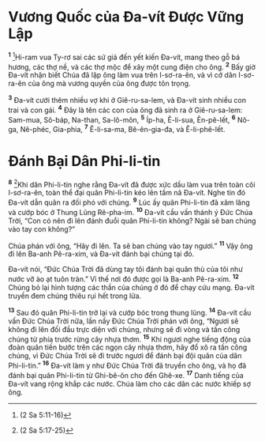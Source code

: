 # Vương Quốc của Ða-vít Ðược Vững Lập
<sup><b>1</b></sup> [^1@-74e24a0c-81a4-4078-bcab-b9bfc41fcd67]Hi-ram vua Ty-rơ sai các sứ giả đến yết kiến Ða-vít, mang theo gỗ bá hương, các thợ nề, và các thợ mộc để xây một cung điện cho ông. <sup><b>2</b></sup> Bấy giờ Ða-vít nhận biết Chúa đã lập ông làm vua trên I-sơ-ra-ên, và vì cớ dân I-sơ-ra-ên của ông mà vương quyền của ông được tôn trọng.

<sup><b>3</b></sup> Ða-vít cưới thêm nhiều vợ khi ở Giê-ru-sa-lem, và Ða-vít sinh nhiều con trai và con gái. <sup><b>4</b></sup> Ðây là tên các con của ông đã sinh ra ở Giê-ru-sa-lem: Sam-mua, Sô-báp, Na-than, Sa-lô-môn, <sup><b>5</b></sup> Íp-ha, Ê-li-sua, Ên-pê-lết, <sup><b>6</b></sup> Nô-ga, Nê-phéc, Gia-phia, <sup><b>7</b></sup> Ê-li-sa-ma, Bê-ên-gia-đa, và Ê-li-phê-lết.

# Ðánh Bại Dân Phi-li-tin
<sup><b>8</b></sup> [^2@-74e24a0c-81a4-4078-bcab-b9bfc41fcd67]Khi dân Phi-li-tin nghe rằng Ða-vít đã được xức dầu làm vua trên toàn cõi I-sơ-ra-ên, toàn thể đại quân Phi-li-tin kéo lên tầm nã Ða-vít. Nghe tin đó Ða-vít dẫn quân ra đối phó với chúng. <sup><b>9</b></sup> Lúc ấy quân Phi-li-tin đã xâm lăng và cướp bóc ở Thung Lũng Rê-pha-im. <sup><b>10</b></sup> Ða-vít cầu vấn thánh ý Ðức Chúa Trời, “Con có nên đi lên đánh đuổi quân Phi-li-tin không? Ngài sẽ ban chúng vào tay con không?”

Chúa phán với ông, “Hãy đi lên. Ta sẽ ban chúng vào tay ngươi.” <sup><b>11</b></sup> Vậy ông đi lên Ba-anh Pê-ra-xim, và Ða-vít đánh bại chúng tại đó.

Ða-vít nói, “Ðức Chúa Trời đã dùng tay tôi đánh bại quân thù của tôi như nước vỡ ào ạt tuôn tràn.” Vì thế nơi đó được gọi là Ba-anh Pê-ra-xim. <sup><b>12</b></sup> Chúng bỏ lại hình tượng các thần của chúng ở đó để chạy cứu mạng. Ða-vít truyền đem chúng thiêu rụi hết trong lửa.

<sup><b>13</b></sup> Sau đó quân Phi-li-tin trở lại và cướp bóc trong thung lũng. <sup><b>14</b></sup> Ða-vít cầu vấn Ðức Chúa Trời nữa, lần nầy Ðức Chúa Trời phán với ông, “Ngươi sẽ không đi lên đối đầu trực diện với chúng, nhưng sẽ đi vòng và tấn công chúng từ phía trước rừng cây nhựa thơm. <sup><b>15</b></sup> Khi ngươi nghe tiếng động của đoàn quân tiến bước trên các ngọn cây nhựa thơm, hãy đổ xô ra tấn công chúng, vì Ðức Chúa Trời sẽ đi trước ngươi để đánh bại đội quân của dân Phi-li-tin.” <sup><b>16</b></sup> Ða-vít làm y như Ðức Chúa Trời đã truyền cho ông, và họ đã đánh bại quân Phi-li-tin từ Ghi-bê-ôn cho đến Ghê-xe. <sup><b>17</b></sup> Danh tiếng của Ða-vít vang rộng khắp các nước. Chúa làm cho các dân các nước khiếp sợ ông.

[^1@-74e24a0c-81a4-4078-bcab-b9bfc41fcd67]: (2 Sa 5:11-16)
[^2@-74e24a0c-81a4-4078-bcab-b9bfc41fcd67]: (2 Sa 5:17-25)